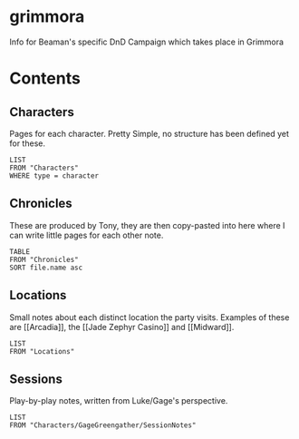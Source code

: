 # grimmora
 Info for Beaman's specific DnD Campaign which takes place in Grimmora

# Contents

## Characters
Pages for each character. Pretty Simple, no structure has been defined yet for these.
```dataview
LIST
FROM "Characters"
WHERE type = character
```

## Chronicles
These are produced by Tony, they are then copy-pasted into here where I can write little pages for each other note.

```dataview
TABLE
FROM "Chronicles"
SORT file.name asc
```

## Locations
Small notes about each distinct location the party visits. Examples of these are [[Arcadia]], the [[Jade Zephyr Casino]] and [[Midward]].

```dataview
LIST
FROM "Locations"
```

## Sessions
Play-by-play notes, written from Luke/Gage's perspective.

```dataview
LIST
FROM "Characters/GageGreengather/SessionNotes"
```


